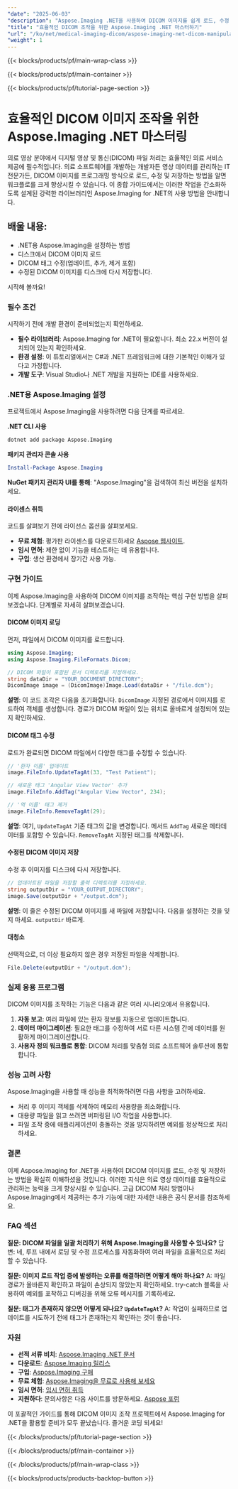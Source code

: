 ```yaml
---
"date": "2025-06-03"
"description": "Aspose.Imaging .NET을 사용하여 DICOM 이미지를 쉽게 로드, 수정 및 저장하는 방법을 알아보세요. 의료 영상 분야 개발자에게 안성맞춤입니다."
"title": "효율적인 DICOM 조작을 위한 Aspose.Imaging .NET 마스터하기"
"url": "/ko/net/medical-imaging-dicom/aspose-imaging-net-dicom-manipulation-guide/"
"weight": 1
---
```


{{< blocks/products/pf/main-wrap-class >}}

{{< blocks/products/pf/main-container >}}

{{< blocks/products/pf/tutorial-page-section >}}
# 효율적인 DICOM 이미지 조작을 위한 Aspose.Imaging .NET 마스터링

의료 영상 분야에서 디지털 영상 및 통신(DICOM) 파일 처리는 효율적인 의료 서비스 제공에 필수적입니다. 의료 소프트웨어를 개발하는 개발자든 영상 데이터를 관리하는 IT 전문가든, DICOM 이미지를 프로그래밍 방식으로 로드, 수정 및 저장하는 방법을 알면 워크플로를 크게 향상시킬 수 있습니다. 이 종합 가이드에서는 이러한 작업을 간소화하도록 설계된 강력한 라이브러리인 Aspose.Imaging for .NET의 사용 방법을 안내합니다.

## 배울 내용:
- .NET용 Aspose.Imaging을 설정하는 방법
- 디스크에서 DICOM 이미지 로드
- DICOM 태그 수정(업데이트, 추가, 제거 포함)
- 수정된 DICOM 이미지를 디스크에 다시 저장합니다.

시작해 볼까요!

### 필수 조건
시작하기 전에 개발 환경이 준비되었는지 확인하세요.

- **필수 라이브러리**: Aspose.Imaging for .NET이 필요합니다. 최소 22.x 버전이 설치되어 있는지 확인하세요.
- **환경 설정**: 이 튜토리얼에서는 C#과 .NET 프레임워크에 대한 기본적인 이해가 있다고 가정합니다.
- **개발 도구**: Visual Studio나 .NET 개발을 지원하는 IDE를 사용하세요.

### .NET용 Aspose.Imaging 설정
프로젝트에서 Aspose.Imaging을 사용하려면 다음 단계를 따르세요.

**.NET CLI 사용**
```bash
dotnet add package Aspose.Imaging
```

**패키지 관리자 콘솔 사용**
```powershell
Install-Package Aspose.Imaging
```

**NuGet 패키지 관리자 UI를 통해**: "Aspose.Imaging"을 검색하여 최신 버전을 설치하세요.

#### 라이센스 취득
코드를 살펴보기 전에 라이선스 옵션을 살펴보세요.
- **무료 체험**: 평가판 라이센스를 다운로드하세요 [Aspose 웹사이트](https://purchase.aspose.com/temporary-license/).
- **임시 면허**: 제한 없이 기능을 테스트하는 데 유용합니다.
- **구입**: 생산 환경에서 장기간 사용 가능.

### 구현 가이드
이제 Aspose.Imaging을 사용하여 DICOM 이미지를 조작하는 핵심 구현 방법을 살펴보겠습니다. 단계별로 자세히 살펴보겠습니다.

#### DICOM 이미지 로딩
먼저, 파일에서 DICOM 이미지를 로드합니다.
```csharp
using Aspose.Imaging;
using Aspose.Imaging.FileFormats.Dicom;

// DICOM 파일이 포함된 문서 디렉토리를 지정하세요.
string dataDir = "YOUR_DOCUMENT_DIRECTORY";
DicomImage image = (DicomImage)Image.Load(dataDir + "/file.dcm");
```
**설명**: 이 코드 조각은 다음을 초기화합니다. `DicomImage` 지정된 경로에서 이미지를 로드하여 객체를 생성합니다. 경로가 DICOM 파일이 있는 위치로 올바르게 설정되어 있는지 확인하세요.

#### DICOM 태그 수정
로드가 완료되면 DICOM 파일에서 다양한 태그를 수정할 수 있습니다.
```csharp
// '환자 이름' 업데이트
image.FileInfo.UpdateTagAt(33, "Test Patient");

// 새로운 태그 'Angular View Vector' 추가
image.FileInfo.AddTag("Angular View Vector", 234);

// '역 이름' 태그 제거
image.FileInfo.RemoveTagAt(29);
```
**설명**: 여기, `UpdateTagAt` 기존 태그의 값을 변경합니다. 메서드 `AddTag` 새로운 메타데이터를 포함할 수 있습니다. `RemoveTagAt` 지정된 태그를 삭제합니다.

#### 수정된 DICOM 이미지 저장
수정 후 이미지를 디스크에 다시 저장합니다.
```csharp
// 업데이트된 파일을 저장할 출력 디렉토리를 지정하세요.
string outputDir = "YOUR_OUTPUT_DIRECTORY";
image.Save(outputDir + "/output.dcm");
```
**설명**: 이 줄은 수정된 DICOM 이미지를 새 파일에 저장합니다. 다음을 설정하는 것을 잊지 마세요. `outputDir` 바르게.

#### 대청소
선택적으로, 더 이상 필요하지 않은 경우 저장된 파일을 삭제합니다.
```csharp
File.Delete(outputDir + "/output.dcm");
```

### 실제 응용 프로그램
DICOM 이미지를 조작하는 기능은 다음과 같은 여러 시나리오에서 유용합니다.
1. **자동 보고**: 여러 파일에 있는 환자 정보를 자동으로 업데이트합니다.
2. **데이터 마이그레이션**: 필요한 태그를 수정하여 서로 다른 시스템 간에 데이터를 원활하게 마이그레이션합니다.
3. **사용자 정의 워크플로 통합**: DICOM 처리를 맞춤형 의료 소프트웨어 솔루션에 통합합니다.

### 성능 고려 사항
Aspose.Imaging을 사용할 때 성능을 최적화하려면 다음 사항을 고려하세요.
- 처리 후 이미지 객체를 삭제하여 메모리 사용량을 최소화합니다.
- 대용량 파일을 읽고 쓰려면 버퍼링된 I/O 작업을 사용합니다.
- 파일 조작 중에 애플리케이션이 충돌하는 것을 방지하려면 예외를 정상적으로 처리하세요.

### 결론
이제 Aspose.Imaging for .NET을 사용하여 DICOM 이미지를 로드, 수정 및 저장하는 방법을 확실히 이해하셨을 것입니다. 이러한 지식은 의료 영상 데이터를 효율적으로 관리하는 능력을 크게 향상시킬 수 있습니다. 고급 DICOM 처리 방법이나 Aspose.Imaging에서 제공하는 추가 기능에 대한 자세한 내용은 공식 문서를 참조하세요.

### FAQ 섹션
**질문: DICOM 파일을 일괄 처리하기 위해 Aspose.Imaging을 사용할 수 있나요?**
답변: 네, 루프 내에서 로딩 및 수정 프로세스를 자동화하여 여러 파일을 효율적으로 처리할 수 있습니다.

**질문: 이미지 로드 작업 중에 발생하는 오류를 해결하려면 어떻게 해야 하나요?**
A: 파일 경로가 올바른지 확인하고 파일이 손상되지 않았는지 확인하세요. try-catch 블록을 사용하여 예외를 포착하고 디버깅을 위해 오류 메시지를 기록하세요.

**질문: 태그가 존재하지 않으면 어떻게 되나요? `UpdateTagAt`?**
A: 작업이 실패하므로 업데이트를 시도하기 전에 태그가 존재하는지 확인하는 것이 좋습니다.

### 자원
- **선적 서류 비치**: [Aspose.Imaging .NET 문서](https://reference.aspose.com/imaging/net/)
- **다운로드**: [Aspose.Imaging 릴리스](https://releases.aspose.com/imaging/net/)
- **구입**: [Aspose.Imaging 구매](https://purchase.aspose.com/buy)
- **무료 체험**: [Aspose.Imaging을 무료로 사용해 보세요](https://releases.aspose.com/imaging/net/)
- **임시 면허**: [임시 면허 취득](https://purchase.aspose.com/temporary-license/)
- **지원하다**: 문의사항은 다음 사이트를 방문하세요. [Aspose 포럼](https://forum.aspose.com/c/imaging/10)

이 포괄적인 가이드를 통해 DICOM 이미지 조작 프로젝트에서 Aspose.Imaging for .NET을 활용할 준비가 모두 끝났습니다. 즐거운 코딩 되세요!

{{< /blocks/products/pf/tutorial-page-section >}}

{{< /blocks/products/pf/main-container >}}

{{< /blocks/products/pf/main-wrap-class >}}

{{< blocks/products/products-backtop-button >}}